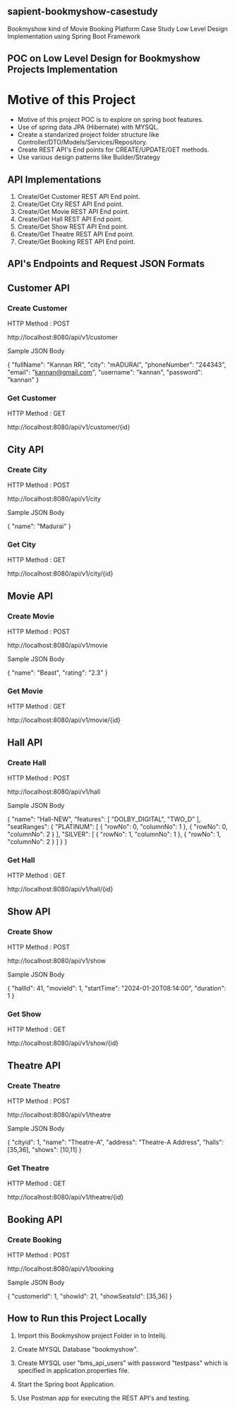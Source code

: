 ## sapient-bookmyshow-casestudy
Bookmyshow kind of Movie Booking Platform Case Study Low Level Design Implementation using Spring Boot Framework

## POC on Low Level Design for Bookmyshow Projects Implementation

# Motive of this Project

   - Motive of this project POC is to explore on spring boot features.
   - Use of spring data JPA (Hibernate) with MYSQL.
   - Create a standarized project folder structure like Controller/DTO/Models/Services/Repository.
   - Create REST API's End points for CREATE/UPDATE/GET methods.
   - Use various design patterns like Builder/Strategy 

## API Implementations

   1. Create/Get Customer REST API End point.
   2. Create/Get City REST API End point.
   3. Create/Get Movie REST API End point.
   4. Create/Get Hall REST API End point.
   5. Create/Get Show REST API End point.
   6. Create/Get Theatre REST API End point.
   7. Create/Get Booking REST API End point.

## API's Endpoints and Request JSON Formats

## Customer API

### Create Customer

HTTP Method : POST

http://localhost:8080/api/v1/customer

Sample JSON Body

{
    "fullName": "Kannan RR",
    "city": "mADURAI",
    "phoneNumber": "244343",
    "email": "kannan@gmail.com",
    "username": "kannan",
    "password": "kannan"
}

### Get Customer

HTTP Method : GET

http://localhost:8080/api/v1/customer/{id}

## City API

### Create City

HTTP Method : POST

http://localhost:8080/api/v1/city

Sample JSON Body

{
    "name": "Madurai"
}


### Get City

HTTP Method : GET

http://localhost:8080/api/v1/city/{id}

## Movie API

### Create Movie

HTTP Method : POST

http://localhost:8080/api/v1/movie

Sample JSON Body

{
    "name": "Beast",
    "rating": "2.3"
}

### Get Movie

HTTP Method : GET

http://localhost:8080/api/v1/movie/{id}

## Hall API

### Create Hall

HTTP Method : POST

http://localhost:8080/api/v1/hall

Sample JSON Body

{
    "name": "Hall-NEW",
    "features": [
        "DOLBY_DIGITAL",
        "TWO_D"
    ],
    "seatRanges": {
        "PLATINUM": [
            {
                "rowNo": 0,
                "columnNo": 1
            },
            {
                "rowNo": 0,
                "columnNo": 2
            }
        ],
        "SILVER": [
            {
                "rowNo": 1,
                "columnNo": 1
            },
            {
                "rowNo": 1,
                "columnNo": 2
            }
        ]
    }
}


### Get Hall

HTTP Method : GET

http://localhost:8080/api/v1/hall/{id}

## Show API

### Create Show

HTTP Method : POST

http://localhost:8080/api/v1/show

Sample JSON Body

{
    "hallId": 41,
    "movieId": 1,
    "startTime": "2024-01-20T08:14:00",
    "duration": 1
}


### Get Show

HTTP Method : GET

http://localhost:8080/api/v1/show/{id}

## Theatre API

### Create Theatre

HTTP Method : POST

http://localhost:8080/api/v1/theatre

Sample JSON Body

{
    "cityid": 1,
    "name": "Theatre-A",
    "address": "Theatre-A Address",
    "halls": [35,36],
    "shows": [10,11]
}


### Get Theatre

HTTP Method : GET

http://localhost:8080/api/v1/theatre/{id}

## Booking API

### Create Booking

HTTP Method : POST

http://localhost:8080/api/v1/booking

Sample JSON Body

{
    "customerId": 1,
    "showId": 21,
    "showSeatsId": [35,36]
}

## How to Run this Project Locally

1. Import this Bookmyshow project Folder in to Intellij.

2. Create MYSQL Database "bookmyshow".

3. Create MYSQL user "bms_api_users" with password "testpass" which is specified in application.properties file.

4. Start the Spring boot Application.

5. Use Postman app for executing the REST API's and testing.

